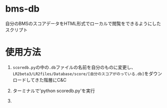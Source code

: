 # bms-db
自分のBMSのスコアデータをHTML形式でローカルで閲覧をできるようにしたスクリプト

# 使用方法
1. `scoredb.py`の中の`.db`ファイルの名前を自分のものに変更し、`LR2beta3/LR2files/Database/score/[自分のスコアがのっている.db]`をダウンロードしてきた階層にC&C

2. ターミナルで'python scoredb.py'を実行

3. 
